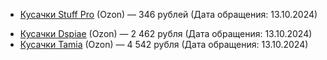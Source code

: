 * [Кусачки Stuff Pro](https://ozon.ru/t/l3ZKLdJ) (Ozon) — 346 рублей (Дата обращения: 13.10.2024)
- [Кусачки Dspiae](https://ozon.ru/t/0kXo6G3) (Ozon) — 2&nbsp;462 рубля (Дата обращения: 13.10.2024)
- [Кусачки Tamia](https://ozon.ru/t/dMMlpvZ) (Ozon) — 4&nbsp;542 рубля (Дата обращения: 13.10.2024)